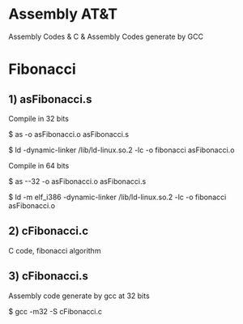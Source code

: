 Assembly AT&T
========

Assembly Codes & C & Assembly Codes generate by GCC

# Fibonacci

## 1) asFibonacci.s

Compile in 32 bits

$ as -o asFibonacci.o asFibonacci.s

$ ld -dynamic-linker /lib/ld-linux.so.2 -lc -o fibonacci asFibonacci.o

Compile in 64 bits

$ as --32 -o asFibonacci.o asFibonacci.s

$ ld -m elf_i386 -dynamic-linker /lib/ld-linux.so.2 -lc -o fibonacci asFibonacci.o

## 2) cFibonacci.c

 C code, fibonacci algorithm
 
## 3)  cFibonacci.s
 
 Assembly code generate by gcc at 32 bits

$ gcc -m32 -S cFibonacci.c
